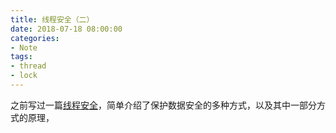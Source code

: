 ```yaml
---
title: 线程安全（二）
date: 2018-07-18 08:00:00
categories:
- Note
tags:
- thread
- lock
---
```


之前写过一篇[线程安全]()，简单介绍了保护数据安全的多种方式，以及其中一部分方式的原理，

